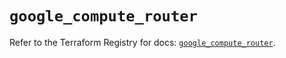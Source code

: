 # `google_compute_router`

Refer to the Terraform Registry for docs: [`google_compute_router`](https://registry.terraform.io/providers/hashicorp/google-beta/6.36.1/docs/resources/google_compute_router).
